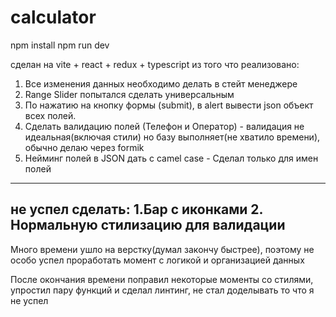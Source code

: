 # calculator

npm install
npm run dev

сделан на vite + react + redux + typescript
из того что реализовано:
1. Все изменения данных необходимо делать в стейт менеджере 
2. Range Slider попытался сделать универсальным
3. По нажатию на кнопку формы (submit), в alert вывести json объект всех полей. 
4. Сделать валидацию полей (Телефон и Оператор) - валидация не идеальная(включая стили) но базу выполняет(не хватило времени), обычно делаю через formik
5. Нейминг полей в JSON дать с camel case - Сделал только для имен полей
-----------------------------------------------------------------------------------------------------------------------------------------------------------
не успел сделать:
1.Бар с иконками
2. Нормальную стилизацию для валидации 
-----------------------------------------------------------------------------------------------------------------------------------------------------------------------
Много времени ушло на верстку(думал закончу быстрее), поэтому не особо успел проработать момент с логикой и организацией данных

После окончания времени поправил некоторые моменты со стилями, упростил пару функций и сделал линтинг, не стал доделывать то что я не успел
